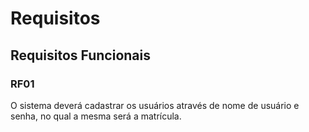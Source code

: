 # Requisitos

## Requisitos Funcionais

### RF01  
O sistema deverá cadastrar os usuários através de nome de usuário e senha, no qual a mesma será a matrícula.
